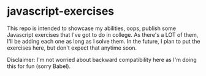 # javascript-exercises
This repo is intended to showcase my abilities, oops, publish some Javascript exercises that I've got to do in college. As there's a LOT of them, I'll be adding each one as long as I solve them. In the future, I plan to put the exercises here, but don't expect that anytime soon.

Disclaimer: I'm not worried about backward compatibility here as I'm doing this for fun (sorry Babel).